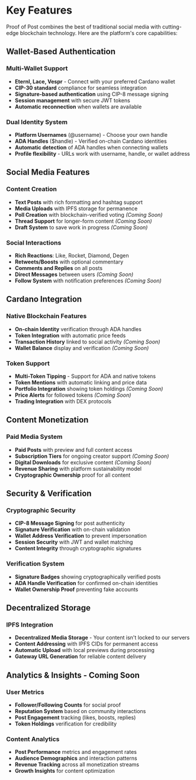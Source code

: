 # Key Features

Proof of Post combines the best of traditional social media with cutting-edge blockchain technology. Here are the platform's core capabilities:

## Wallet-Based Authentication

### Multi-Wallet Support
- **Eternl, Lace, Vespr** - Connect with your preferred Cardano wallet
- **CIP-30 standard** compliance for seamless integration
- **Signature-based authentication** using CIP-8 message signing
- **Session management** with secure JWT tokens
- **Automatic reconnection** when wallets are available

### Dual Identity System
- **Platform Usernames** (@username) - Choose your own handle
- **ADA Handles** ($handle) - Verified on-chain Cardano identities
- **Automatic detection** of ADA handles when connecting wallets
- **Profile flexibility** - URLs work with username, handle, or wallet address

## Social Media Features

### Content Creation
- **Text Posts** with rich formatting and hashtag support
- **Media Uploads** with IPFS storage for permanence
- **Poll Creation** with blockchain-verified voting *(Coming Soon)*
- **Thread Support** for longer-form content *(Coming Soon)*
- **Draft System** to save work in progress *(Coming Soon)*

### Social Interactions
- **Rich Reactions**: Like, Rocket, Diamond, Degen
- **Retweets/Boosts** with optional commentary
- **Comments and Replies** on all posts
- **Direct Messages** between users *(Coming Soon)*
- **Follow System** with notification preferences *(Coming Soon)*

## Cardano Integration

### Native Blockchain Features
- **On-chain Identity** verification through ADA handles
- **Token Integration** with automatic price feeds
- **Transaction History** linked to social activity *(Coming Soon)*
- **Wallet Balance** display and verification *(Coming Soon)*

### Token Support
- **Multi-Token Tipping** - Support for ADA and native tokens
- **Token Mentions** with automatic linking and price data
- **Portfolio Integration** showing token holdings *(Coming Soon)*
- **Price Alerts** for followed tokens *(Coming Soon)*
- **Trading Integration** with DEX protocols

## Content Monetization

### Paid Media System
- **Paid Posts** with preview and full content access
- **Subscription Tiers** for ongoing creator support *(Coming Soon)*
- **Digital Downloads** for exclusive content *(Coming Soon)*
- **Revenue Sharing** with platform sustainability model
- **Cryptographic Ownership** proof for all content

## Security & Verification

### Cryptographic Security
- **CIP-8 Message Signing** for post authenticity
- **Signature Verification** with on-chain validation
- **Wallet Address Verification** to prevent impersonation
- **Session Security** with JWT and wallet matching
- **Content Integrity** through cryptographic signatures

### Verification System
- **Signature Badges** showing cryptographically verified posts
- **ADA Handle Verification** for confirmed on-chain identities
- **Wallet Ownership Proof** preventing fake accounts

## Decentralized Storage

### IPFS Integration
- **Decentralized Media Storage** - Your content isn't locked to our servers
- **Content Addressing** with IPFS CIDs for permanent access
- **Automatic Upload** with local previews during processing
- **Gateway URL Generation** for reliable content delivery

## Analytics & Insights - Coming Soon

### User Metrics
- **Follower/Following Counts** for social proof
- **Reputation System** based on community interactions
- **Post Engagement** tracking (likes, boosts, replies)
- **Token Holdings** verification for credibility

### Content Analytics
- **Post Performance** metrics and engagement rates
- **Audience Demographics** and interaction patterns
- **Revenue Tracking** across all monetization streams
- **Growth Insights** for content optimization
